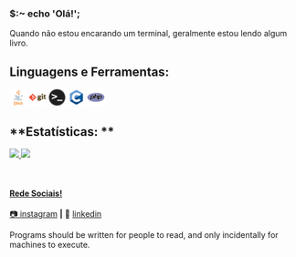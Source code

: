 ### $:~ echo 'Olá!';

Quando não estou encarando um terminal, geralmente estou lendo algum livro.

## **Linguagens e Ferramentas:**  

<code><img height="30" src="https://raw.githubusercontent.com/github/explore/80688e429a7d4ef2fca1e82350fe8e3517d3494d/topics/java/java.png"></code>
<code><img height="30" src="https://raw.githubusercontent.com/github/explore/80688e429a7d4ef2fca1e82350fe8e3517d3494d/topics/git/git.png"></code>
<code><img height="30" src="https://raw.githubusercontent.com/github/explore/80688e429a7d4ef2fca1e82350fe8e3517d3494d/topics/terminal/terminal.png"></code>
<code><img height="30" src="https://raw.githubusercontent.com/github/explore/80688e429a7d4ef2fca1e82350fe8e3517d3494d/topics/c/c.png"></code>
<code><img height="30" src="https://raw.githubusercontent.com/github/explore/80688e429a7d4ef2fca1e82350fe8e3517d3494d/topics/php/php.png"></code>

## **Estatísticas: **
<div>
<a href="https://github.com/oestrangeiro">
<img loading="lazy" height="180em" src="https://github-readme-stats.vercel.app/api/top-langs/?username=oestrangeiro&layout=compact&langs_count=7&theme=dark"/>
<img loading="lazy" height="180em" src="https://github-readme-stats.vercel.app/api?username=oestrangeiro&show_icons=true&theme=dark&include_all_commits=true&count_private=true"/>
</div>



[instagram]: https://www.instagram.com/mateust2kk/
[linkedin]: https://www.linkedin.com/in/SEULINKEDIN/
<br>

#### Rede Sociais!

📷 [instagram][instagram] **|** 
👔 [linkedin][linkedin]

<p> Programs should be written for people to read, and only incidentally for machines to execute. </p>

